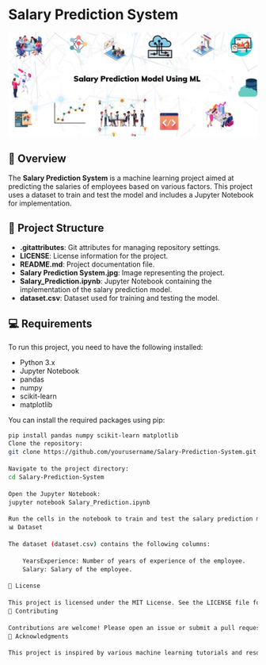 # Salary Prediction System

![Salary Prediction System](Salary%20Prediction%20System.jpg)

## 🚀 Overview
The **Salary Prediction System** is a machine learning project aimed at predicting the salaries of employees based on various factors. This project uses a dataset to train and test the model and includes a Jupyter Notebook for implementation.

## 📁 Project Structure

- **.gitattributes**: Git attributes for managing repository settings.
- **LICENSE**: License information for the project.
- **README.md**: Project documentation file.
- **Salary Prediction System.jpg**: Image representing the project.
- **Salary_Prediction.ipynb**: Jupyter Notebook containing the implementation of the salary prediction model.
- **dataset.csv**: Dataset used for training and testing the model.

## 💻 Requirements
To run this project, you need to have the following installed:
- Python 3.x
- Jupyter Notebook
- pandas
- numpy
- scikit-learn
- matplotlib

You can install the required packages using pip:
```bash
pip install pandas numpy scikit-learn matplotlib
Clone the repository:
git clone https://github.com/yourusername/Salary-Prediction-System.git

Navigate to the project directory:
cd Salary-Prediction-System

Open the Jupyter Notebook:
jupyter notebook Salary_Prediction.ipynb

Run the cells in the notebook to train and test the salary prediction model.
📊 Dataset

The dataset (dataset.csv) contains the following columns:

    YearsExperience: Number of years of experience of the employee.
    Salary: Salary of the employee.

📜 License

This project is licensed under the MIT License. See the LICENSE file for more details.
🤝 Contributing

Contributions are welcome! Please open an issue or submit a pull request for any improvements or bug fixes.
🙏 Acknowledgments

This project is inspired by various machine learning tutorials and resources available online.
